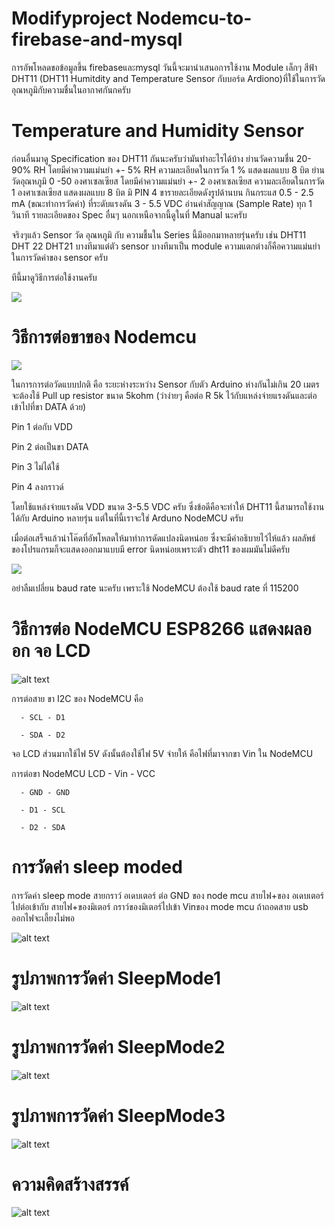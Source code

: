 # Modifyproject Nodemcu-to-firebase-and-mysql 

การอัพโหลดขอข้อมูลขึ้น firebaseและmysql วันนี้จะมานำเสนอการใช้งาน Module เล็กๆ สีฟ้า DHT11 (DHT11 Humitdity and Temperature Sensor กับบอร์ด Ardiono)ที่ใช้ในการวัดอุณหภูมิกับความชื่นในอากาศกันกครับ

# Temperature and Humidity Sensor

ก่อนอื่นมาดู Specification ของ DHT11 กันนะครับว่ามันทำอะไรได้บ้าง
ย่านวัดความชื่น 20-90% RH โดยมีค่าความแม่นยำ +- 5% RH ความละเอียดในการวัด 1 % แสดงผลแบบ 8 บิต ย่านวัดอุณหภูมิ 0 -50 องศาเซลเซียส โดยมีค่าความแม่นยำ +- 2 องศาเซลเซียส ความละเอียดในการวัด 1 องศาเซลเซียส แสดงผลแบบ 8 บิต มิ PIN 4 ขารายละเอียดดังรูปด้านบน กินกระแส 0.5 - 2.5 mA (ขณะทำการวัดค่า) ที่ระดับแรงดัน 3 - 5.5 VDC อ่านค่าสัญญาณ (Sample Rate) ทุก 1 วินาที รายละเอียดของ Spec อื่นๆ นอกเหนือจากนี้ดูในที่ Manual นะครับ

จริงๆแล้ว Sensor วัด อุณหภูมิ กับ ความชื้นใน Series นี้มีออกมาหลายรุ่นครับ เช่น DHT11 DHT 22 DHT21 บางทีมาแต่ตัว sensor บางทีมาเป็น module ความแตกต่างก็คือความแม่นยำในการวัดค่าของ sensor ครับ

ทีนี้มาดูวิธีการต่อใช้งานครับ

<a href="http://www.mx7.com/view2/A2v6md22PxdZfQLa" target="_blank"><img border="0" src="http://www.mx7.com/i/0a4/5pnkIF.png" /></a>

# วิธีการต่อขาของ Nodemcu

<a href="http://www.mx7.com/view2/A2v75Wi1ptvOEn2u" target="_blank"><img border="0" src="http://www.mx7.com/i/05d/GjLehl.gif" /></a>

ในการการต่อวัดแบบปกติ คือ ระยะห่างระหว่าง Sensor กับตัว Arduino ห่างกันไม่เกิน 20 เมตร จะต้องใช้ Pull up resistor ขนาด 5kohm  (ว่าง่ายๆ คือต่อ R 5k ไว้กับแหล่งจ่ายแรงดันและต่อเข้าไปที่ขา DATA ด้วย)  

   Pin 1  ต่อกับ VDD

   Pin 2  ต่อเป็นขา DATA

   Pin 3  ไม่ได้ใช้

   Pin 4  ลงกราวด์

   โดยใช้แหล่งจ่ายแรงดัน VDD ขนาด 3-5.5 VDC ครับ  ซึ่งข้อดีคือจะทำให้ DHT11 นี้สามารถใช้งานได้กับ Arduino หลายรุ่น แต่ในที่นี้เราจะใช่ Arduno NodeMCU ครับ
   
   เมื่อต่อเสร็จแล้วนำโค๊ดที่อัพโหลดให้มาทำการดัดแปลงนิดหน่อย ซึ่งจะมีคำอธิบายไว้ไห้แล้ว
   ผลลัพธ์ของโปรแกรมก็จะแสดงออกมาแบบมี error นิดหน่อยเพราะตัว dht11 ของผมมันไม่ดีครับ
   
   <a href="http://www.mx7.com/view2/A2vdxskCZbuTzqLV" target="_blank"><img border="0" src="http://www.mx7.com/i/0b3/RFn9iF.PNG" /></a>
   
   อย่าลืมเปลี่ยน baud rate นะครับ เพราะใช้ NodeMCU ต้องใช้ baud rate ที่ 115200
   
# วิธีการต่อ NodeMCU ESP8266 แสดงผลออก จอ LCD
 
 ![alt text](https://github.com/Tigerkittipop/Modifyproject/blob/master/all%20pic/2.jpg)
  
  การต่อสาย ขา I2C ของ NodeMCU คือ
      
      - SCL - D1
     
      - SDA - D2
      
  จอ LCD ส่วนมากใช้ไฟ 5V ดังนั้นต้องใช้ไฟ 5V จ่ายให้ คือไฟที่มาจากขา Vin ใน NodeMCU 

  การต่อขา NodeMCU LCD
      - Vin - VCC
      
      - GND - GND
      
      - D1 - SCL
      
      - D2 - SDA
   

# การวัดค่า sleep moded

การวัดค่า sleep mode สายกราว์ อเดบเตอร์ ต่อ GND ของ node mcu สายไฟ+ของ อเดบเตอร์ ไปต่อเข้ากับ สายไฟ+ของมิเตอร์ กราว์ของมิเตอร์ไปเข้า Vinของ mode mcu ถ้าถอดสาย usb ออกไฟจะเลี้ยงไม่พอ

![alt text](https://scontent.fbkk13-1.fna.fbcdn.net/v/t34.0-12/20706422_10203632449488293_139098640_n.jpg?oh=b5ed1e80ffeec47abe8ffda05b8c70f1&oe=598D8EC4)


# รูปภาพการวัดค่า SleepMode1

![alt text](https://github.com/Tigerkittipop/Modifyproject/blob/master/all%20pic/Sleep%20Mode2.jpg)


# รูปภาพการวัดค่า SleepMode2

![alt text](https://github.com/Tigerkittipop/Modifyproject/blob/master/all%20pic/Sleep%20Mode2.jpg)


# รูปภาพการวัดค่า SleepMode3

![alt text](https://github.com/Tigerkittipop/Modifyproject/blob/master/all%20pic/Sleep%20Mode3.jpg)


# ความคิดสร้างสรรค์

![alt text](https://github.com/Tigerkittipop/Modifyproject/blob/master/all%20pic/3.jpg)


